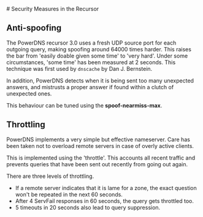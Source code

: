# Security Measures in the Recursor

## Anti-spoofing
The PowerDNS recursor 3.0 uses a fresh UDP source port for each outgoing query, making spoofing around 64000 times harder. This raises the bar from 'easily doable given some time' to 'very hard'. Under some circumstances, 'some time' has been measured at 2 seconds. This technique was first used by `dnscache` by Dan J. Bernstein.

In addition, PowerDNS detects when it is being sent too many unexpected answers, and mistrusts a proper answer if found within a clutch of unexpected ones.

This behaviour can be tuned using the **spoof-nearmiss-max**.

## Throttling
PowerDNS implements a very simple but effective nameserver. Care has been taken not to overload remote servers in case of overly active clients.

This is implemented using the 'throttle'. This accounts all recent traffic and prevents queries that have been sent out recently from going out again.

There are three levels of throttling.

-   If a remote server indicates that it is lame for a zone, the exact question won't be repeated in the next 60 seconds.
-   After 4 ServFail responses in 60 seconds, the query gets throttled too.
-   5 timeouts in 20 seconds also lead to query suppression.
